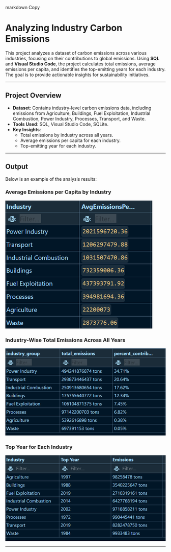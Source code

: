 markdown
Copy
# Analyzing Industry Carbon Emissions

This project analyzes a dataset of carbon emissions across various industries, focusing on their contributions to global emissions. Using **SQL** and **Visual Studio Code**, the project calculates total emissions, average emissions per capita, and identifies the top-emitting years for each industry. The goal is to provide actionable insights for sustainability initiatives.

---

## **Project Overview**
- **Dataset**: Contains industry-level carbon emissions data, including emissions from Agriculture, Buildings, Fuel Exploitation, Industrial Combustion, Power Industry, Processes, Transport, and Waste.
- **Tools Used**: SQL, Visual Studio Code, SQLite.
- **Key Insights**:
  - Total emissions by industry across all years.
  - Average emissions per capita for each industry.
  - Top-emitting year for each industry.

---

## **Output**
Below is an example of the analysis results:

### **Average Emissions per Capita by Industry**
![Output](AVG.png)

### **Industry-Wise Total Emissions Across All Years**
![Output](Total.png)

### **Top Year for Each Industry**
![Output](TopYear.png)

---
